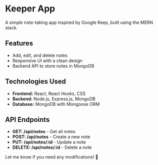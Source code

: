 # Keeper App

A simple note-taking app inspired by Google Keep, built using the MERN stack.

## Features

- Add, edit, and delete notes
- Responsive UI with a clean design
- Backend API to store notes in MongoDB

## Technologies Used

- **Frontend:** React, React Hooks, CSS
- **Backend:** Node.js, Express.js, MongoDB
- **Database:** MongoDB with Mongoose ORM

## API Endpoints

- **GET: /api/notes** - Get all notes
- **POST: /api/notes** - Create a new note
- **PUT: /api/notes/:id** - Update a note
- **DELETE: /api/notes/:id** - Delete a note

Let me know if you need any modifications! 🚀
